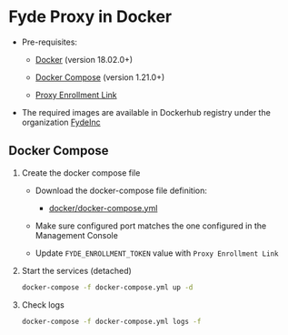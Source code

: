 # Fyde Proxy in Docker

- Pre-requisites:

  - [Docker](https://www.docker.com/get-started) (version 18.02.0+)

  - [Docker Compose](https://docs.docker.com/compose/install/) (version 1.21.0+)

  - [Proxy Enrollment Link](../console/configurations/add_proxy.md#adding-a-proxy)

- The required images are available in Dockerhub registry under the organization [FydeInc](https://hub.docker.com/u/fydeinc)

## Docker Compose

1. Create the docker compose file

    - Download the docker-compose file definition:

        - [docker/docker-compose.yml](docker/docker-compose.yml)

    - Make sure configured port matches the one configured in the Management Console

    - Update `FYDE_ENROLLMENT_TOKEN` value with `Proxy Enrollment Link`

1. Start the services (detached)

    ```sh
    docker-compose -f docker-compose.yml up -d
    ```

1. Check logs

    ```sh
    docker-compose -f docker-compose.yml logs -f
    ```
